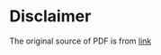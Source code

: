 # Disclaimer

The original source of PDF is from [link](https://www.stefanoivancich.com/wp-content/uploads/2019/02/Principles-Ray-Dalio-Summary.pdf)